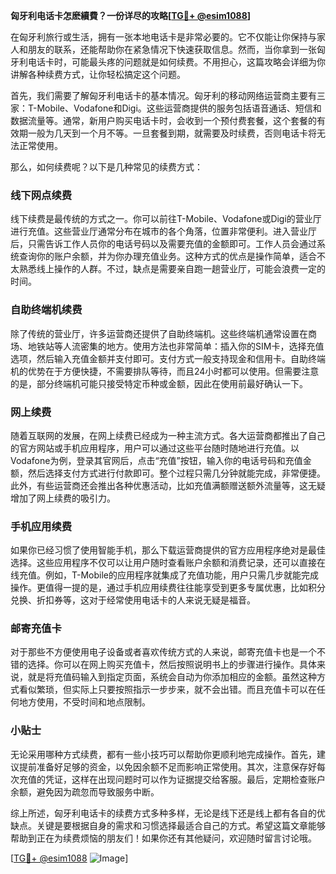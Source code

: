 **匈牙利电话卡怎麽續費？一份详尽的攻略[[TG💪+ @esim1088](https://t.me/s/esim1088)]**

在匈牙利旅行或生活，拥有一张本地电话卡是非常必要的。它不仅能让你保持与家人和朋友的联系，还能帮助你在紧急情况下快速获取信息。然而，当你拿到一张匈牙利电话卡时，可能最头疼的问题就是如何续费。不用担心，这篇攻略会详细为你讲解各种续费方式，让你轻松搞定这个问题。

首先，我们需要了解匈牙利电话卡的基本情况。匈牙利的移动网络运营商主要有三家：T-Mobile、Vodafone和Digi。这些运营商提供的服务包括语音通话、短信和数据流量等。通常，新用户购买电话卡时，会收到一个预付费套餐，这个套餐的有效期一般为几天到一个月不等。一旦套餐到期，就需要及时续费，否则电话卡将无法正常使用。

那么，如何续费呢？以下是几种常见的续费方式：

### 线下网点续费

线下续费是最传统的方式之一。你可以前往T-Mobile、Vodafone或Digi的营业厅进行充值。这些营业厅通常分布在城市的各个角落，位置非常便利。进入营业厅后，只需告诉工作人员你的电话号码以及需要充值的金额即可。工作人员会通过系统查询你的账户余额，并为你办理充值业务。这种方式的优点是操作简单，适合不太熟悉线上操作的人群。不过，缺点是需要亲自跑一趟营业厅，可能会浪费一定的时间。

### 自助终端机续费

除了传统的营业厅，许多运营商还提供了自助终端机。这些终端机通常设置在商场、地铁站等人流密集的地方。使用方法也非常简单：插入你的SIM卡，选择充值选项，然后输入充值金额并支付即可。支付方式一般支持现金和信用卡。自助终端机的优势在于方便快捷，不需要排队等待，而且24小时都可以使用。但需要注意的是，部分终端机可能只接受特定币种或金额，因此在使用前最好确认一下。

### 网上续费

随着互联网的发展，在网上续费已经成为一种主流方式。各大运营商都推出了自己的官方网站或手机应用程序，用户可以通过这些平台随时随地进行充值。以Vodafone为例，登录其官网后，点击“充值”按钮，输入你的电话号码和充值金额，然后选择支付方式进行付款即可。整个过程只需几分钟就能完成，非常便捷。此外，有些运营商还会推出各种优惠活动，比如充值满额赠送额外流量等，这无疑增加了网上续费的吸引力。

### 手机应用续费

如果你已经习惯了使用智能手机，那么下载运营商提供的官方应用程序绝对是最佳选择。这些应用程序不仅可以让用户随时查看账户余额和消费记录，还可以直接在线充值。例如，T-Mobile的应用程序就集成了充值功能，用户只需几步就能完成操作。更值得一提的是，通过手机应用续费往往能享受到更多专属优惠，比如积分兑换、折扣券等，这对于经常使用电话卡的人来说无疑是福音。

### 邮寄充值卡

对于那些不方便使用电子设备或者喜欢传统方式的人来说，邮寄充值卡也是一个不错的选择。你可以在网上购买充值卡，然后按照说明书上的步骤进行操作。具体来说，就是将充值码输入到指定页面，系统会自动为你添加相应的金额。虽然这种方式看似繁琐，但实际上只要按照指示一步步来，就不会出错。而且充值卡可以在任何地方使用，不受时间和地点限制。

### 小贴士

无论采用哪种方式续费，都有一些小技巧可以帮助你更顺利地完成操作。首先，建议提前准备好足够的资金，以免因余额不足而影响正常使用。其次，注意保存好每次充值的凭证，这样在出现问题时可以作为证据提交给客服。最后，定期检查账户余额，避免因为疏忽而导致服务中断。

综上所述，匈牙利电话卡的续费方式多种多样，无论是线下还是线上都有各自的优缺点。关键是要根据自身的需求和习惯选择最适合自己的方式。希望这篇文章能够帮助到正在为续费烦恼的朋友们！如果你还有其他疑问，欢迎随时留言讨论哦。

[[TG💪+ @esim1088](https://t.me/s/esim1088) ![Image](https://i.postimg.cc/4NQfJmqS/Snipaste-2025-05-13-00-14-12.png)]